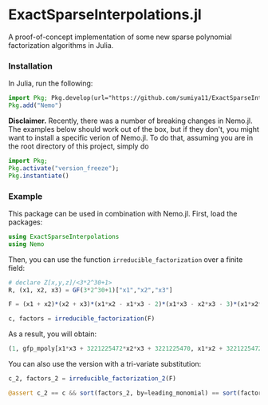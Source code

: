 # ExactSparseInterpolations.jl

A proof-of-concept implementation of some new sparse polynomial factorization algorithms in Julia. 

### Installation

In Julia, run the following:

```julia
import Pkg; Pkg.develop(url="https://github.com/sumiya11/ExactSparseInterpolations.jl")
Pkg.add("Nemo")
```

**Disclaimer.**
Recently, there was a number of breaking changes in Nemo.jl. 
The examples below should work out of the box, but if they don't, you might want to install a specific verion of Nemo.jl.
To do that, assuming you are in the root directory of this project, simply do

```julia
import Pkg; 
Pkg.activate("version_freeze"); 
Pkg.instantiate()
```

### Example

This package can be used in combination with Nemo.jl.
First, load the packages:

```julia
using ExactSparseInterpolations
using Nemo
```

Then, you can use the function `irreducible_factorization` over a finite field:

```julia
# declare Z[x,y,z]/<3*2^30+1>
R, (x1, x2, x3) = GF(3*2^30+1)["x1","x2","x3"]

F = (x1 + x2)*(x2 + x3)*(x1*x2 - x1*x3 - 2)*(x1*x3 - x2*x3 - 3)*(x1*x2*x3 - 99)

c, factors = irreducible_factorization(F)
```

As a result, you will obtain:

```julia
(1, gfp_mpoly[x1*x3 + 3221225472*x2*x3 + 3221225470, x1*x2 + 3221225472*x1*x3 + 3221225471, x1*x2*x3 + 3221225374, x2 + x3, x1 + x2])
```

You can also use the version with a tri-variate substitution:

```julia
c_2, factors_2 = irreducible_factorization_2(F)

@assert c_2 == c && sort(factors_2, by=leading_monomial) == sort(factors, by=leading_monomial)
```